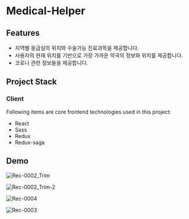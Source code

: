 # Medical-Helper
## Features
- 지역별 응급실의 위치와 수술가능 진료과목을 제공합니다.
- 사용자의 현재 위치를 기반으로 가장 가까운 약국의 정보와 위치를 제공합니다.
- 코로나 관련 정보들을 제공합니다.

## Project Stack
### Client
Following items are core frontend technologies used in this project:
- React
- Sass
- Redux
- Redux-saga

## Demo 
![Rec-0002_Trim](https://user-images.githubusercontent.com/45310468/117320889-9bc47300-aec7-11eb-86e1-a85c4daf32c5.gif)

![Rec-0002_Trim-_2_](https://user-images.githubusercontent.com/45310468/117320893-9c5d0980-aec7-11eb-8f16-be4f9167c481.gif)

![Rec-0004](https://user-images.githubusercontent.com/45310468/117317854-d973cc80-aec4-11eb-9e12-17d292bb9f4a.gif)

![Rec-0003](https://user-images.githubusercontent.com/45310468/117317801-cc56dd80-aec4-11eb-9f0a-7a6ee9f94ab9.gif)
